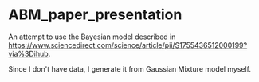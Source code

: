 # ABM_paper_presentation

An attempt to use the Bayesian model described in https://www.sciencedirect.com/science/article/pii/S1755436512000199?via%3Dihub.

Since I don't have data, I generate it from Gaussian Mixture model myself.
